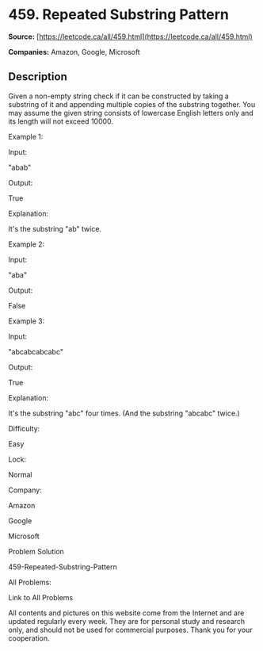 # 459. Repeated Substring Pattern

**Source:** [https://leetcode.ca/all/459.html](https://leetcode.ca/all/459.html)

**Companies:** Amazon, Google, Microsoft

## Description

Given a non-empty string check if it can be constructed by taking a substring of it and
        appending multiple copies of the substring together. You may assume the given string
        consists of lowercase English letters only and its length will not exceed 10000.

Example 1:

Input:

"abab"

Output:

True

Explanation:

It's the substring "ab" twice.

Example 2:

Input:

"aba"

Output:

False

Example 3:

Input:

"abcabcabcabc"

Output:

True

Explanation:

It's the substring "abc" four times. (And the substring "abcabc" twice.)

Difficulty:

Easy

Lock:

Normal

Company:

Amazon

Google

Microsoft

Problem Solution

459-Repeated-Substring-Pattern

All Problems:

Link to All Problems

All contents and pictures on this website come from the Internet and are updated regularly every week. They are for personal study and research only, and should not be used for commercial purposes. Thank you for your cooperation.

